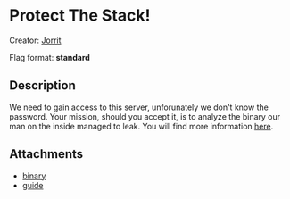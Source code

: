 # Protect The Stack!

Creator: [Jorrit](https://github.com/darkcores)

Flag format: **standard**

## Description

We need to gain access to this server, unforunately we don't know the
password. Your mission, should you accept it, is to analyze the binary
our man on the inside managed to leak. You will find more information
[here](./attachments/guide.md). 

## Attachments

* [binary](attachments/protectthestack)
* [guide](attachments/guide.md)
